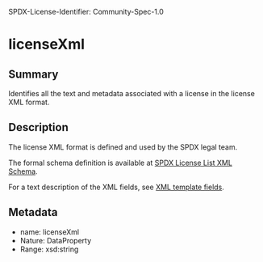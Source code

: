 SPDX-License-Identifier: Community-Spec-1.0

# licenseXml

## Summary

Identifies all the text and metadata associated with a license in the license
XML format.

## Description

The license XML format is defined and used by the SPDX legal team.

The formal schema definition is available at
[SPDX License List XML Schema](https://github.com/spdx/license-list-XML/blob/v3.24.0/schema/ListedLicense.xsd).

For a text description of the XML fields, see
[XML template fields](https://github.com/spdx/license-list-XML/blob/v3.24.0/DOCS/xml-fields.md).

## Metadata

- name: licenseXml
- Nature: DataProperty
- Range: xsd:string
